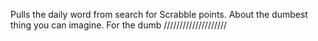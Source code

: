 Pulls the daily word from search for Scrabble points. About the dumbest thing you can imagine. For the dumb ////////////////////
